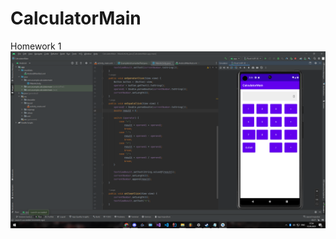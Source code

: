 # CalculatorMain
Homework 1
<img src="https://github.com/alextereshyt/CalculatorMain/blob/master/screenshot%5B1%5D.png?raw=true"/>
